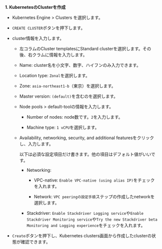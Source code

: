 **1. KubernetesのClusterを作成**

* Kubernetes Engine > Clusters を選択します。

* `CREATE CLUSTER`ボタンを押下します。 

* cluster情報を入力します。

  * 左コラムのCluster templatesにStandard clusterを選択します。その後、右クラムに情報を入力します。
   
  * Name: cluster名を小文字、数字、ハイフンのみ入力できます。
  
  * Location type: `Zonal`を選択します。
  
  * Zone: `asia-northeast1-b`（東京）を選択します。
  
  * Master version: `(default)`を含むのを選択します。
  
  * Node pools > default-toolの情報を入力します。
  
    * Number of nodes: node数です。`2`を入力します。
    
    * Machine type: `1 vCPU`を選択します。
    
  * Availability, networking, security, and additional featuresをクリックし、入力します。
  
    以下は必須な設定項目だけ書きます。他の項目はデフォルト値がいいです。

    * Networking:
    
        * VPC-native: `Enable VPC-native (using alias IP)`をチェックを入れます。
        
        * Network: `VPC peeringの設定手順`ステップの作成したnetworkを選択します。
        
    * Stackdriver: `Enable Stackdriver Logging service`や`Enable Stackdriver Monitoring service`や`Try the new Stackdriver beta Monitoring and Logging experience`をチェックを入れます。
            
* `Create`ボタンを押下し、Kubernetes clusters画面から作成したclusterの状態が確認できます。
